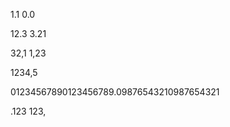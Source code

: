<info>1.1</info> <info>0.0</info>

<info>12.3</info> <info>3.21</info>

<info>32,1</info> <info>1,23</info>

<info>1234,5</info>

<info>01234567890123456789.09876543210987654321</info>

.<info>123</info>
<info>123</info>,
